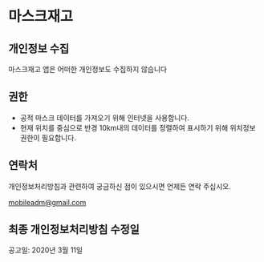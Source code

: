# 마스크재고

## 개인정보 수집
마스크재고 앱은 어떠한 개인정보도 수집하지 않습니다

## 권한
- 공적 마스크 데이터를 가져오기 위해 인터넷을 사용합니다.
- 현재 위치를 중심으로 반경 10km내의 데이터를 정렬하여 표시하기 위해 위치정보 권한이 필요합니다.

## 연락처
개인정보처리방침과 관련하여 궁금하신 점이 있으시면 언제든 연락 주십시오.

mobileadm@gmail.com


## 최종 개인정보처리방침 수정일
공고일: 2020년 3월 11일
